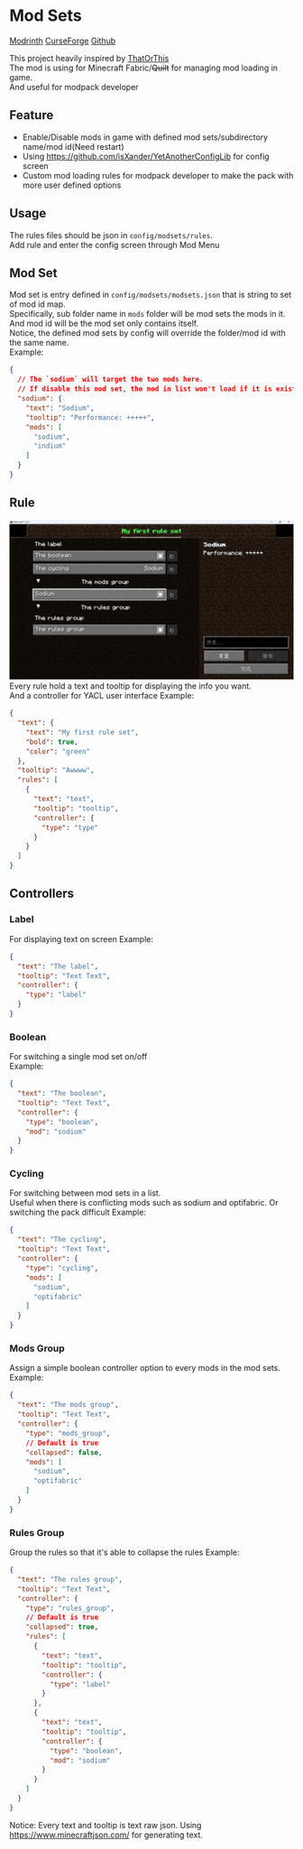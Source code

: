 # Mod Sets

[Modrinth](https://modrinth.com/mod/mod-sets)
[CurseForge](https://www.curseforge.com/minecraft/mc-mods/mod-sets)
[Github](https://github.com/SettingDust/ModSets)

This project heavily inspired by [ThatOrThis](https://github.com/EZForever/ThatOrThis)  
The mod is using for Minecraft Fabric/~~Quilt~~ for managing mod loading in game.   
And useful for modpack developer

## Feature

- Enable/Disable mods in game with defined mod sets/subdirectory name/mod id(Need restart)
- Using https://github.com/isXander/YetAnotherConfigLib for config screen
- Custom mod loading rules for modpack developer to make the pack with more user defined options

## Usage

The rules files should be json in `config/modsets/rules`.  
Add rule and enter the config screen through Mod Menu

## Mod Set
Mod set is entry defined in `config/modsets/modsets.json` that is string to set of mod id map.  
Specifically, sub folder name in `mods` folder will be mod sets the mods in it. And mod id will be the mod set only contains itself.   
Notice, the defined mod sets by config will override the folder/mod id with the same name.  
Example: 
```json
{
  // The `sodium` will target the two mods here. 
  // If disable this mod set, the mod in list won't load if it is exist
  "sodium": {
    "text": "Sodium",
    "tooltip": "Performance: +++++",
    "mods": [
      "sodium",
      "indium"
    ]
  }
}
```

## Rule
![img_1.png](https://github.com/SettingDust/ModSets/raw/main/img_1.png)
Every rule hold a text and tooltip for displaying the info you want.  
And a controller for YACL user interface
Example:

```json
{
  "text": {
    "text": "My first rule set",
    "bold": true,
    "color": "green"
  },
  "tooltip": "Awwww",
  "rules": [
    {
      "text": "text",
      "tooltip": "tooltip",
      "controller": {
        "type": "type"
      }
    }
  ]
}
```

## Controllers

### Label

For displaying text on screen
Example:

```json
{
  "text": "The label",
  "tooltip": "Text Text",
  "controller": {
    "type": "label"
  }
}
```

### Boolean
For switching a single mod set on/off  
Example:  
```json
{
  "text": "The boolean",
  "tooltip": "Text Text",
  "controller": {
    "type": "boolean",
    "mod": "sodium"
  }
}
```

### Cycling
For switching between mod sets in a list.  
Useful when there is conflicting mods such as sodium and optifabric. Or switching the pack difficult
Example:  
```json
{
  "text": "The cycling",
  "tooltip": "Text Text",
  "controller": {
    "type": "cycling",
    "mods": [
      "sodium",
      "optifabric"
    ]
  }
}
```

### Mods Group
Assign a simple boolean controller option to every mods in the mod sets.
Example:

```json
{
  "text": "The mods group",
  "tooltip": "Text Text",
  "controller": {
    "type": "mods_group",
    // Default is true
    "collapsed": false,
    "mods": [
      "sodium",
      "optifabric"
    ]
  }
}
```
### Rules Group
Group the rules so that it's able to collapse the rules
Example:

```json
{
  "text": "The rules group",
  "tooltip": "Text Text",
  "controller": {
    "type": "rules_group",
    // Default is true
    "collapsed": true,
    "rules": [
      {
        "text": "text",
        "tooltip": "tooltip",
        "controller": {
          "type": "label"
        }
      },
      {
        "text": "text",
        "tooltip": "tooltip",
        "controller": {
          "type": "boolean",
          "mod": "sodium"
        }
      }
    ]
  }
}
```
  
Notice: Every text and tooltip is text raw json.
Using https://www.minecraftjson.com/ for generating text.
